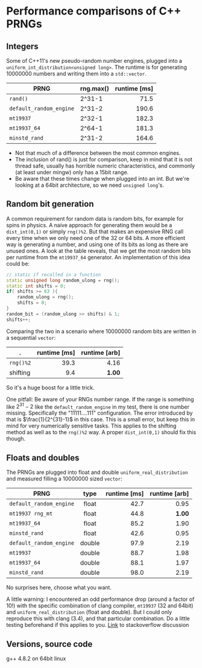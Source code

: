 # Performance comparisons of C++ PRNGs
## Integers
Some of C++11's new pseudo-random number engines, plugged into a `uniform_int_distribution<unsigned long>`. The runtime is for generating 10000000 numbers and writing them into a `std::vector`.

PRNG                  | rng.max()  | runtime [ms]
--------------------- | ---------- | -----------:
`rand()`                | 2^31-1 |  71.5
`default_random_engine` | 2^31-2  | 190.6
`mt19937`               | 2^32-1 | 182.3
`mt19937_64`            | 2^64-1 | 181.3
`minstd_rand`           | 2^31-2 | 164.6


- Not that much of a difference between the most common engines.
- The inclusion of rand() is just for comparison, keep in mind that it is not thread safe, usually has horrible numeric characteristics, and commonly (at least under mingw) only has a 15bit range.
- Be aware that these times change when plugged into an int. But we're looking at a 64bit architecture, so we need `unsigned long`'s.

## Random bit generation
A common requirement for random data is random bits, for example for spins in physics. A naive approach for generating them would be a `dist_int(0,1)` or simply `rng()%2`. But that makes an expensive RNG call every time when we only need one of the 32 or 64 bits.
A more efficient way is generating a number, and using one of its bits as long as there are unused ones. A look at the table reveals, that we get the most random bits per runtime from the `mt19937_64` generator. An implementation of this idea could be:

```c++
// static if recalled in a function
static unsigned long random_ulong = rng();
static int shifts = 0;
if( shifts >= 63 ){
	random_ulong = rng();
	shifts = 0;
}
random_bit = (random_ulong >> shifts) & 1;
shifts++;
```
Comparing the two in a scenario where 10000000 random bits are written in a sequential `vector`:

. | runtime [ms] | runtime [arb]
--- | ---: | ---:
`rng()%2` | 39.3 | 4.16
shifting | 9.4 | **1.00**

So it's a huge boost for a little trick.

One pitfall: Be aware of your RNGs number range. If the range is something like $2^{31}-2$ like the `default_random_engine` in my test, there is one number missing. Specifically the "11111....111" configuration. The error introduced by that is $\frac{1}{2^{31}-1}$ in this case. This is a small error, but keep this in mind for very numerically sensitive tasks. This applies to the shifting method as well as to the `rng()%2` way. A proper `dist_int(0,1)` should fix this though.

## Floats and doubles

The PRNGs are plugged into float and double `uniform_real_distribution` and measured filling a 10000000 sized `vector`:

PRNG | type | runtime [ms] | runtime [arb]
--- | :---: | ---: | ---:
`default_random_engine` | float | 42.7 | 0.95
`mt19937 rng_mt` | float | 44.8 | **1.00**
`mt19937_64` | float | 85.2 | 1.90
`minstd_rand` | float | 42.6 | 0.95
`default_random_engine` | double | 97.9 | 2.19
`mt19937` | double | 88.7 | 1.98
`mt19937_64` | double | 88.1 | 1.97
`minstd_rand` | double | 98.0 | 2.19

No surprises here, choose what you want.

A little warning: I encountered an odd performance drop (around a factor of 10!) with the specific combination of clang compiler, `mt19937` (32 and 64bit) and `uniform_real_distribution` (float and double). But I could only reproduce this with clang (3.4), and that particular combination. Do a little testing beforehand if this applies to you. [Link][1] to stackoverflow discussion

## Versions, source code
g++ 4.8.2 on 64bit linux


  [1]: http://stackoverflow.com/questions/23240586
